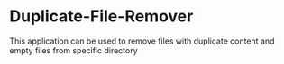 # Duplicate-File-Remover
This application can be used to remove files with duplicate content and empty files from specific directory
